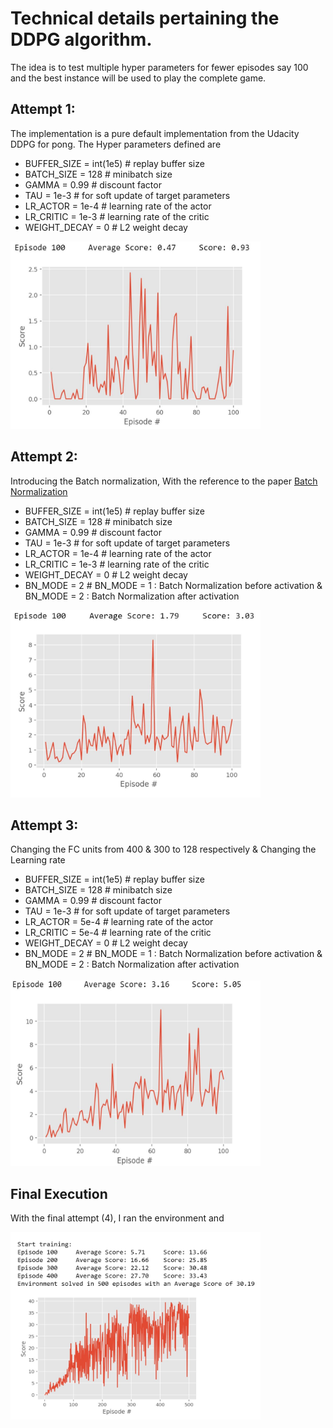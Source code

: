 # Technical details pertaining the DDPG algorithm.
The idea is to test multiple hyper parameters for fewer episodes say 100 and the best instance will be used to play the complete game.

## Attempt 1:
The implementation is a pure default implementation from the Udacity DDPG for pong. The Hyper parameters defined are 

* BUFFER_SIZE = int(1e5)  # replay buffer size
* BATCH_SIZE = 128        # minibatch size
* GAMMA = 0.99            # discount factor
* TAU = 1e-3              # for soft update of target parameters
* LR_ACTOR = 1e-4         # learning rate of the actor 
* LR_CRITIC = 1e-3        # learning rate of the critic
* WEIGHT_DECAY = 0        # L2 weight decay


<img src="https://github.com/karthikrajkumar/Continuous-control/blob/master/default%20hp.JPG" data-canonical-src="https://github.com/karthikrajkumar/Continuous-control/blob/master/default%20hp.JPG" width="400" height="300" />

## Attempt 2:
Introducing the Batch normalization, With the reference to the paper [Batch Normalization](https://arxiv.org/pdf/1502.03167v3.pdf)

* BUFFER_SIZE = int(1e5)  # replay buffer size
* BATCH_SIZE = 128        # minibatch size
* GAMMA = 0.99            # discount factor
* TAU = 1e-3              # for soft update of target parameters
* LR_ACTOR = 1e-4         # learning rate of the actor 
* LR_CRITIC = 1e-3        # learning rate of the critic
* WEIGHT_DECAY = 0        # L2 weight decay
* BN_MODE = 2             # BN_MODE = 1 : Batch Normalization before activation & BN_MODE = 2 : Batch Normalization after activation

<img src="https://github.com/karthikrajkumar/Continuous-control/blob/master/BN%20distribution.JPG" data-canonical-src="https://github.com/karthikrajkumar/Continuous-control/blob/master/BN%20distribution.JPG" width="400" height="300" />

## Attempt 3:
Changing the FC units from 400 & 300 to 128 respectively & Changing the Learning rate

* BUFFER_SIZE = int(1e5)  # replay buffer size
* BATCH_SIZE = 128        # minibatch size
* GAMMA = 0.99            # discount factor
* TAU = 1e-3              # for soft update of target parameters
* LR_ACTOR = 5e-4         # learning rate of the actor 
* LR_CRITIC = 5e-4        # learning rate of the critic
* WEIGHT_DECAY = 0        # L2 weight decay
* BN_MODE = 2             # BN_MODE = 1 : Batch Normalization before activation & BN_MODE = 2 : Batch Normalization after activation

<img src="https://github.com/karthikrajkumar/Continuous-control/blob/master/optimal.JPG" data-canonical-src="https://github.com/karthikrajkumar/Continuous-control/blob/master/optimal.JPG" width="400" height="300" />

## Final Execution
With the final attempt (4), I ran the environment and 

<img src="https://github.com/karthikrajkumar/Continuous-control/blob/master/env%20solved.JPG" data-canonical-src="https://github.com/karthikrajkumar/Continuous-control/blob/master/env%20solved.JPG" width="400" height="300" />


